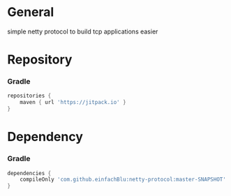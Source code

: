# General
simple netty protocol to build tcp applications easier

# Repository
### Gradle

```gradle
repositories {
    maven { url 'https://jitpack.io' }
}
```

# Dependency
### Gradle

```gradle
dependencies {
    compileOnly 'com.github.einfachBlu:netty-protocol:master-SNAPSHOT'
}
```
